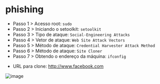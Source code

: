 # phishing

- Passo 1 > Acesso root: ``` sudo ```
- Passo 2 > Iniciando o setoolkit: ``` setoolkit ```
- Passo 3 > Tipo de ataque: ``` Social-Engineering Attacks ```
- Passo 4 > Vetor de ataque: ``` Web Site Attack Vectors ```
- Passo 5 > Método de ataque: ```Credential Harvester Attack Method ```
- Passo 6 > Método de ataque: ``` Site Cloner ```
- Passo 7 > Obtendo o endereço da máquina: ``` ifconfig ```
* URL para clone: http://www.facebook.com

![image](https://github.com/Andersonfdc/phishing/assets/81028954/b7f1116b-c9df-4032-80cb-e3570ac72ce6)
